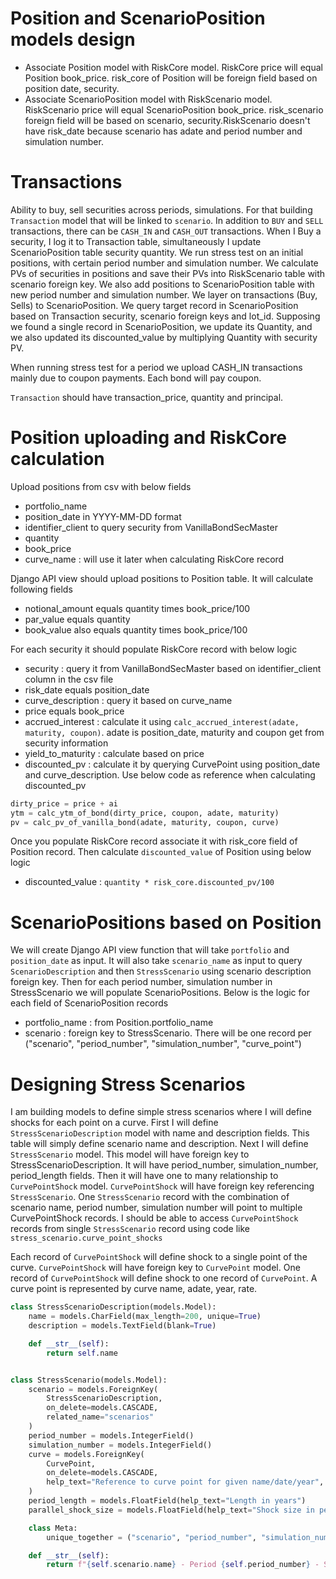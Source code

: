 # Position and ScenarioPosition models design
- Associate Position model with RiskCore model. RiskCore price will equal Position book_price. risk_core of Position will be foreign field based on position date, security.
- Associate ScenarioPosition model with RiskScenario model. RiskScenario price will equal ScenarioPosition book_price. risk_scenario foreign field will be based on scenario, security.RiskScenario doesn't have risk_date because scenario has adate and period number and simulation number.

# Transactions
Ability to buy, sell securities across periods, simulations.
For that building ```Transaction``` model that will be linked to ```scenario```.
In addition to ```BUY``` and ```SELL``` transactions, there can be ```CASH_IN``` and ```CASH_OUT``` transactions.
When I Buy a security, I log it to Transaction table, simultaneously I update ScenarioPosition table security quantity.
We run stress test on an initial positions, with certain period number and simulation number.
We calculate PVs of securities in positions and save their PVs into RiskScenario table with scenario foreign key.
We also add positions to ScenarioPosition table with new period number and simulation number.
We layer on transactions (Buy, Sells) to ScenarioPosition.
We query target record in ScenarioPosition based on Transaction security, scenario foreign keys and lot_id.
Supposing we found a single record in ScenarioPosition, we update its Quantity, and we also updated 
its discounted_value by multiplying Quantity with security PV.

When running stress test for a period we upload CASH_IN transactions mainly due to coupon payments.
Each bond will pay coupon.

```Transaction``` should have transaction_price, quantity and principal.

# Position uploading and RiskCore calculation
Upload positions from csv with below fields
- portfolio_name
- position_date in YYYY-MM-DD format
- identifier_client to query security from VanillaBondSecMaster
- quantity
- book_price
- curve_name : will use it later when calculating RiskCore record

Django API view should upload positions to Position table.
It will calculate following fields
- notional_amount equals quantity times book_price/100
- par_value equals quantity
- book_value also equals quantity times book_price/100 

For each security it should populate RiskCore record with below logic
- security : query it from VanillaBondSecMaster based on identifier_client column in the csv file
- risk_date equals position_date
- curve_description : query it based on curve_name
- price equals book_price
- accrued_interest : calculate it using ```calc_accrued_interest(adate, maturity, coupon)```. adate is position_date, maturity and coupon get from security information
- yield_to_maturity : calculate based on price
- discounted_pv : calculate it by querying CurvePoint using position_date and curve_description. Use below code as reference when calculating discounted_pv
```python
dirty_price = price + ai
ytm = calc_ytm_of_bond(dirty_price, coupon, adate, maturity)
pv = calc_pv_of_vanilla_bond(adate, maturity, coupon, curve)
```

Once you populate RiskCore record associate it with risk_core field of Position record.
Then calculate ```discounted_value``` of Position using below logic
- discounted_value : ```quantity * risk_core.discounted_pv/100```

# ScenarioPositions based on Position
We will create Django API view function that will take ```portfolio``` and ```position_date``` as input.
It will also take ```scenario_name``` as input to query ```ScenarioDescription``` and then ```StressScenario``` using scenario description foreign key.
Then for each period number, simulation number in StressScenario we will populate ScenarioPositions.
Below is the logic for each field of ScenarioPosition records
- portfolio_name : from Position.portfolio_name
- scenario : foreign key to StressScenario. There will be one record per ("scenario", "period_number", "simulation_number", "curve_point")


# Designing Stress Scenarios
I am building models to define simple stress scenarios where I will define shocks for each point on a curve.
First I will define ```StressScenarioDescription``` model with name and description fields. 
This table will simply define scenario name and description.
Next I will define ```StressScenario``` model. 
This model will have foreign key to StressScenarioDescription.
It will have period_number, simulation_number, period_length fields.
Then it will have one to many relationship to ```CurvePointShock``` model.
```CurvePointShock``` will have foreign key referencing ```StressScenario```.
One ```StressScenario``` record with the combination of scenario name, period number, simulation number will point to multiple CurvePointShock records.
I should be able to access ```CurvePointShock``` records from single ```StressScenario``` record 
using code like ```stress_scenario.curve_point_shocks```

Each record of ```CurvePointShock``` will define shock to a single point of the curve.
```CurvePointShock``` will have foreign key to ```CurvePoint``` model. 
One record of ```CurvePointShock``` will define shock to one record of ```CurvePoint```.
A curve point is represented by curve name, adate, year, rate.

```python
class StressScenarioDescription(models.Model):
    name = models.CharField(max_length=200, unique=True)
    description = models.TextField(blank=True)

    def __str__(self):
        return self.name


class StressScenario(models.Model):
    scenario = models.ForeignKey(
        StressScenarioDescription,
        on_delete=models.CASCADE,
        related_name="scenarios"
    )
    period_number = models.IntegerField()
    simulation_number = models.IntegerField()
    curve = models.ForeignKey(
        CurvePoint,
        on_delete=models.CASCADE,
        help_text="Reference to curve point for given name/date/year",
    )
    period_length = models.FloatField(help_text="Length in years")
    parallel_shock_size = models.FloatField(help_text="Shock size in percentages")

    class Meta:
        unique_together = ("scenario", "period_number", "simulation_number", "curve")

    def __str__(self):
        return f"{self.scenario.name} - Period {self.period_number} - Sim {self.simulation_number}"
```